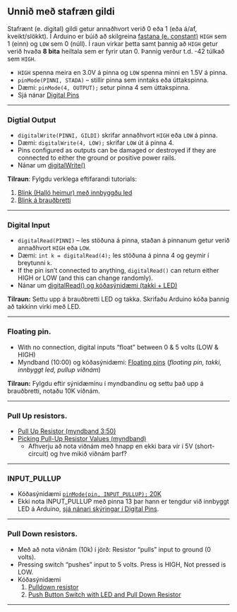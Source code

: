 ## Unnið með stafræn gildi

Stafrænt (e. digital) gildi getur annaðhvort verið 0 eða 1 (eða á/af, kveikt/slökkt). Í Arduino er búið að skilgreina [fastana (e. constant)](https://www.arduino.cc/reference/en/language/variables/constants/constants/) ```HIGH``` sem 1 (einn) og ```LOW``` sem 0 (núll). Í raun virkar þetta samt þannig að ```HIGH``` getur verið hvaða **8 bita** heiltala sem er fyrir utan 0. Þannig verður t.d. -42 túlkað sem ```HIGH```.
- `HIGH` spenna meira en 3.0V á pinna og `LOW` spenna minni en 1.5V á pinna.
- ```pinMode(PINNI, STADA)``` – stillir pinna sem inntaks eða úttakspinna. 
- Dæmi: ```pinMode(4, OUTPUT);``` setur pinna 4 sem úttakspinna. 
- Sjá nánar [Digital Pins](https://www.arduino.cc/en/Tutorial/Foundations/DigitalPins)

---

### Digtial Output 
- ```digitalWrite(PINNI, GILDI)```  skrifar annaðhvort ```HIGH``` eða ```LOW``` á pinna. 
- Dæmi: ```digitalWrite(4, LOW);``` skrifar ```LOW``` út á pinna 4. 
- Pins configured as outputs can be damaged or destroyed if they are connected to either the ground or positive power rails.
- Nánar um [digitalWrite()](https://www.arduino.cc/reference/en/language/functions/digital-io/digitalwrite/)

**Tilraun**: Fylgdu verklega eftifarandi tutorials:
1. [Blink (Halló heimur) með innbyggðu led](https://learn.adafruit.com/ladyadas-learn-arduino-lesson-number-1/upload-your-first-sketch)
1. [Blink á brauðbretti](https://learn.adafruit.com/adafruit-arduino-lesson-2-leds/blinking-the-led)

---

### Digital Input 
- ```digitalRead(PINNI)``` – les stöðuna á pinna, staðan á pinnanum getur verið annaðhvort ```HIGH``` eða ```LOW```. 
- Dæmi: ```int k = digitalRead(4);``` les stöðuna á pinna 4 og geymir í breytunni ```k```.
- If the pin isn’t connected to anything, `digitalRead()` can return either HIGH or LOW (and this can change randomly).
- Nánar um [digitalRead() og kóðasýnidæmi (takki + LED)](https://www.arduino.cc/reference/en/language/functions/digital-io/digitalread/)

**Tilraun:** Settu upp á brauðbretti LED og takka. Skrifaðu Arduino kóða þannig að takkinn virki með LED.

---

### Floating pin.
- With no connection, digital inputs “float” between 0 & 5 volts (LOW & HIGH)
- Myndband (10:00) og kóðasýnidæmi: [Floating pins](https://www.programmingelectronics.com/floating-pins-pull-up-resistors-and-arduino/) (_floating pin, takki, innbyggt led, pullup viðnám_)

**Tilraun:** Fylgdu eftir sýnidæminu í myndbandinu og settu það upp á brauðbretti, notaðu 10K viðnám.

---

### Pull Up resistors. 
- [Pull Up Resistor (myndband 3:50)](https://www.youtube.com/watch?v=wxjerCHCEMg)
- [Picking Pull-Up Resistor Values (myndband)](https://www.youtube.com/watch?v=u3Xiy2DVnI4&list=PLRIGIzu0Z7KlfGFD6gd0eMX0ozfJyrQL-&index=12)
   - Afhverju að nota viðnám með hnapp en ekki bara vír í 5V (short-circuit) og hve mikið viðnám þarf?

---

### INPUT_PULLUP
- Kóðasýnidæmi [`pinMode(pin, INPUT_PULLUP);` 20K](https://www.arduino.cc/en/Tutorial/DigitalInputPullup)  
- Ekki nota INPUT_PULLUP með pinna 13 þar hann er tengdur við innbyggt LED á Arduino, [sjá nánari skýringar í Digital Pins](https://www.arduino.cc/en/Tutorial/Foundations/DigitalPins). 

---

### Pull Down resistors.
- Með að nota viðnám (10k) í jörð: Resistor “pulls” input to ground (0 volts). 
- Pressing switch “pushes” input to 5 volts. Press is HIGH, Not pressed is LOW. 
- Kóðasýnidæmi 
   1. [Pulldown resistor](https://www.arduino.cc/en/Tutorial/BuiltInExamples/DigitalReadSerial) 
   1. [Push Button Switch with LED and Pull Down Resistor](https://unciarobotics.com/robotics/interfacing-arduino-push-button-switch-with-led-digitalread/)

---

